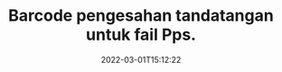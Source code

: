 ---
############################# Static ############################
layout: "auto-gen-signature"
date: 2022-03-01T15:12:22
draft: false
operation: Verify
signaturetype: Barcode
fileformat: Pps
productName: Java
lang: ms
productCode: java
otherformats: pdf doc docx docm dot dotm dotx odt ott rtf xls xlsx xlsm xlsb csv ods ots xltx xltm ppt pptx pps ppsx odp otp potx potm pptm ppsm png jpg bmp gif tiff svg webp wmf
breadcrumb: Put Barcode signature on Pps for Java

############################# Head ############################
head_title: "Pengesahan tandatangan Barcode untuk fail Pps melalui Java"
head_description: "Gunakan hanya beberapa baris kod Java untuk mengesahkan dokumen Pps dan tandatangan Barcode mereka."

############################# Header ############################
title: "Barcode pengesahan tandatangan untuk fail Pps."
description: "API untuk Java memberi peluang untuk mengesahkan tandatangan Barcode pada dokumen Pps. Pengesahan e-tandatangan di dalam dokumen Pps anda mungkin dilakukan dengan cepat dan mudah."
bg_image: "https://cms.admin.containerize.com/templates/aspose/App_Themes/V3/images/bg/header1.png"
bg_overlay: false
button:
    enable: true

############################# SubMenu ############################
submenu:
    enable: true

    left:
        img_alt: "GroupDocs.Signature for Java"
        image: "https://cms.admin.containerize.com/templates/groupdocs/images/product-logos/90x90-noborder/groupdocs-signature-java.png"
        product: "GroupDocs.Signature"
        platform: "Java"



############################# About ############################
about:
    enable: true
    title: "Temui ciri API GroupDocs.Signature for Java baharu"
    content: |
        API [GroupDocs.Signature for Java](https://products.groupdocs.com/signature/java/) menyediakan pelbagai cara untuk memproses pelbagai format dokumen dengan menggunakan tandatangan elektronik. Banyak jenis tandatangan digital seperti teks, imej, sijil digital, kod bar, kod QR, setem atau metadata disokong. Pelanggan boleh menambah, mengalih keluar, mengedit, mengesahkan atau mencari tandatangan digital pada PDF, dokumen MS Word, buku kerja MS Excel, persembahan MS PowerPoint, fail Adobe Photoshop dan pelbagai format imej. Terdapat banyak ciri dan tetapan tambahan yang menakjubkan.
    

############################# Steps ############################
steps:
    enable: true
    title_left: "Bagaimana untuk mengesahkan tandatangan Barcode dalam dokumen Pps anda"
    content_left: |
        [GroupDocs.Signature for Java](https://products.groupdocs.com/signature/java/) termasuk ciri berguna seperti pengesahan tandatangan Barcode yang diletakkan pada dokumen Pps. Gunakan peluang ini tanpa melaksanakan kod tambahan.
        
        * Pertama, nyatakan kelas Tandatangan yang menyediakan sebagai laluan parameter pembina kepada dokumen yang sepatutnya disahkan.
        * Kedua, cipta objek VerifyOptions baharu dan sediakan semua sifat yang diperlukan.
        * Akhir sekali, gunakan kaedah Verify objek Tandatangan yang lulus contoh VerifyOptions.
        * Kemudian proses hasil pengesahan.

    title_right: "Keperluan Sistem"
    content_right: |
        GroupDocs.Signature for Java disokong pada semua platform dan sistem pengendalian utama. Sebelum melaksanakan kod di bawah, sila pastikan anda mempunyai prasyarat berikut dipasang pada sistem anda.

        * Sistem pengendalian: Microsoft Windows, Linux, MacOS
        * Persekitaran pembangunan: NetBeans, Intellij IDEA, Eclipse, etc.
        * Java runtime: J2SE 6.0 and above
        * Muat turun versi terkini GroupDocs.Signature for Java daripada [Maven](https://repository.groupdocs.com/webapp/#/artifacts/browse/tree/General/repo/com/groupdocs/groupdocs-signature)
         
    code: |
        ```java    
                
        // Set up input Pps file
        String filePath = "input.pps";

        // Instantiate Signature for input file
        Signature signature = new Signature(filePath);

        //Provide verification options
        BarcodeVerifyOptions options = new BarcodeVerifyOptions();

        // process only specified page 
        options.setPageNumber(2);
        options.setAllPages(false);
        // specify text match type
        options.setMatchType(TextMatchType.Contains);
        // specify text pattern to search
        options.setText("Special signature");
                            
        // Verify document signatures
        VerificationResult result = signature.verify(options);

        //process result
        if (result.isValid())
        {
            //..
        }

        ```

############################# Demos ############################
demos:
    enable: true
    title: "Menandatangani dengan Barcode tandatangan Demo Langsung"
    content: |
       Tambahkan pelbagai tandatangan elektronik pada fail Pps sekarang dengan melawati tapak web [GroupDocs.Signature App](https://products.groupdocs.app/signature/family).          

############################# More Formats ############################
more_formats:
    enable: true
    title: "Sahkan tandatangan Barcode lain menggunakan Java"
    content: |
        "Pengesahan tandatangan elektronik yang diletakkan dalam pelbagai dokumen. Semak kualiti tandatangan dalam format fail popular seperti yang didedahkan di bawah."
    format: 
       
       
back_to_top:
    enable: true
---